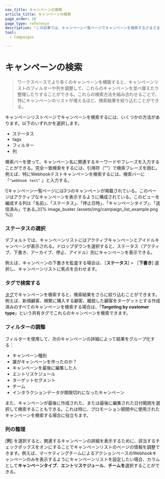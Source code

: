 ```yaml
---
nav_title: キャンペーンの検索
article_title: キャンペーンの検索
page_order: 10
page_type: reference
description: "この記事では、キャンペーン一覧ページでキャンペーンを検索するさまざまな方法について説明する。"
tool:
  - Campaigns

---
```


# キャンペーンの検索

> ワークスペースでより多くのキャンペーンを構築すると、キャンペーンリストのフィルターや列を調整して、これらのキャンペーンを並べ替えたり整理したりすることができる。これらの検索方法を組み合わせることで、特にキャンペーンのリストが増えるほど、検索結果を絞り込むことができる。

キャンペーンリストページでキャンペーンを検索するには、いくつかの方法があります。以下のいずれかを選択します。

- ステータス
- tags
- フィルター
- 列

検索バーを使って、キャンペーン名に関連するキーワードやフレーズを入力することができる。完全一致検索をするには、引用符（""）で検索フレーズを囲む。例えば、特にWebhookテストキャンペーンを検索するには、検索バーに「`"webhook test"` 」と入力する。

![キャンペーン一覧ページには3つのキャンペーンが掲載されている。このページはアクティブなキャンペーンを表示するように構成されている。このビューを編成する列は「名前」、「ステータス」、「停止日時」、「キャンペーンタイプ」、「送信済み」である。]({% image_buster /assets/img/campaign_list_example.png %})

### ステータスの選択

デフォルトでは、キャンペーンリストにはアクティブキャンペーンとアイドルキャンペーンが表示される。ドロップダウンを選択すると、ステータス（アクティブ、下書き、アーカイブ、停止、アイドル）別にキャンペーンを表示できる。

例えば、キャンペーンの下書きを監査する場合は、［**ステータス**] > ［**下書き**] 選択し、キャンペーンリストに焦点を合わせます。

### タグで検索する

[タグ]({{site.baseurl}}/user_guide/administrative/app_settings/tags/)でキャンペーンを検索すると、検索結果をさらに絞り込むことができます。例えば、新規顧客、頻繁に購入する顧客、離脱した顧客をターゲットとする作成済みのすべてのキャンペーンを検索する場合は、「**Targeting by customer type**」という共有タグでこれらのキャンペーンを検索できます。

### フィルターの調整

フィルターを使用して、次のキャンペーンの詳細によって結果をグループ化する：

- キャンペーン種別 
- 誰がキャンペーンを作ったのか？
- キャンペーンを最後に編集した人
- エントリスケジュール
- ターゲットセグメント
- チーム
- インタラクションデータが期限切れになったキャンペーン

また、キャンペーンが最後に作成された、または最後に編集された日付範囲を選択して検索することもできる。これは特に、プロモーション期間中に使用されたキャンペーンを検索する場合に役立ちます。

### 列の整理

[**列**] を選択すると、関連するキャンペーンの詳細を表示するために、該当するチェックボックスをオンにすることでキャンペーンリストのページの情報を調整できます。例えば、マーケティングチームによるアクションベースのWebhookキャンペーンのみを表示するようにキャンペーンリストを設定したい場合、カラムとして**キャンペーンタイプ**、**エントリスケジュール**、**チームを**選択することができる。
